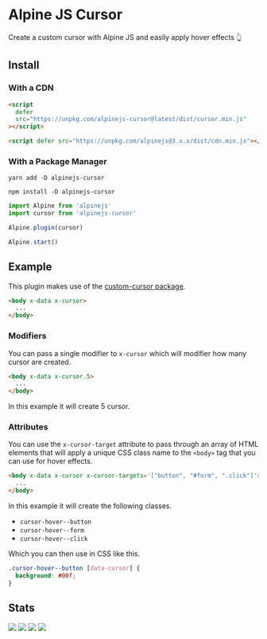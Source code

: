 # Alpine JS Cursor

Create a custom cursor with Alpine JS and easily apply hover effects 👆

## Install

### With a CDN

```html
<script
  defer
  src="https://unpkg.com/alpinejs-cursor@latest/dist/cursor.min.js"
></script>

<script defer src="https://unpkg.com/alpinejs@3.x.x/dist/cdn.min.js"></script>
```

### With a Package Manager

```shell
yarn add -D alpinejs-cursor

npm install -D alpinejs-cursor
```

```js
import Alpine from 'alpinejs'
import cursor from 'alpinejs-cursor'

Alpine.plugin(cursor)

Alpine.start()
```

## Example

This plugin makes use of the [custom-cursor package](https://github.com/markmead/custom-cursor).

```html
<body x-data x-cursor>
  ...
</body>
```

### Modifiers

You can pass a single modifier to `x-cursor` which will modifier how many cursor are created.

```html
<body x-data x-cursor.5>
  ...
</body>
```

In this example it will create 5 cursor.

### Attributes

You can use the `x-cursor-target` attribute to pass through an array of HTML elements that will apply a unique CSS class name to the `<body>` tag that you can use for hover effects.

```html
<body x-data x-cursor x-cursor-targets='["button", "#form", ".click"]'>
  ...
</body>
```

In this example it will create the following classes.

- `cursor-hover--button`
- `cursor-hover--form`
- `cursor-hover--click`

Which you can then use in CSS like this.

```css
.cursor-hover--button [data-cursor] {
  background: #00f;
}
```

## Stats

![](https://img.shields.io/bundlephobia/min/alpinejs-cursor)
![](https://img.shields.io/npm/v/alpinejs-cursor)
![](https://img.shields.io/npm/dt/alpinejs-cursor)
![](https://img.shields.io/github/license/markmead/alpinejs-cursor)
